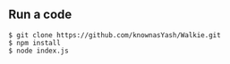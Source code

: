 ## Run a code
```
$ git clone https://github.com/knownasYash/Walkie.git
$ npm install
$ node index.js
```
